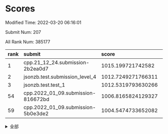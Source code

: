 # Scores

Modified Time: 2022-03-20 06:16:01

Submit Num: 207

All Rank Num: 385177

| rank |               submit               |       score        |       sigma        | pk_num |
| :--- | :--------------------------------- | :----------------- | :----------------- | :----- |
| 1    | cpp.21_12_24.submission-2b2ea0d7   | 1015.199721742582  | 0.8640462624826004 | 7443   |
| 2    | jsonzb.test.submission_level_4     | 1012.7249271766311 | 0.8078530473712574 | 7439   |
| 3    | jsonzb.test.test_1                 | 1012.5319793630266 | 0.8070754402169091 | 7443   |
| 54   | cpp.2022_01_09.submission-816672bd | 1006.8165824129327 | 0.7204033021471357 | 7444   |
| 59   | cpp.2022_01_09.submission-5b0e3de2 | 1004.5474733652082 | 0.7260059389903765 | 7445   |


<details>
<summary>全部</summary>

| rank |                 submit                 |       score        |       sigma        | pk_num |
| :--- | :------------------------------------- | :----------------- | :----------------- | :----- |
| 1    | cpp.21_12_24.submission-2b2ea0d7       | 1015.199721742582  | 0.8640462624826004 | 7443   |
| 2    | jsonzb.test.submission_level_4         | 1012.7249271766311 | 0.8078530473712574 | 7439   |
| 3    | jsonzb.test.test_1                     | 1012.5319793630266 | 0.8070754402169091 | 7443   |
| 4    | gobigger.level_3.submission_level_3_14 | 1011.3687324786714 | 0.8086596451169641 | 7441   |
| 5    | gobigger.level_3.submission_level_3_20 | 1011.2698167143383 | 0.786488529388811  | 7446   |
| 6    | gobigger.level_3.submission_level_3_44 | 1011.251316944013  | 0.7556920635519083 | 7445   |
| 7    | gobigger.level_3.submission_level_3_9  | 1011.2368154133839 | 0.7579602019873402 | 7443   |
| 8    | gobigger.level_3.submission_level_3_18 | 1011.2219511471476 | 0.7749415153296403 | 7438   |
| 9    | gobigger.level_3.submission_level_3_6  | 1011.0948413383685 | 0.7800363112402504 | 7441   |
| 10   | gobigger.level_3.submission_level_3_5  | 1010.7695815711862 | 0.7670681299534763 | 7444   |
| 11   | gobigger.level_3.submission_level_3_40 | 1010.7683271301319 | 0.8112593333187028 | 7446   |
| 12   | gobigger.level_3.submission_level_3_21 | 1010.7612726586821 | 0.7487271615494847 | 7444   |
| 13   | gobigger.level_3.submission_level_3_27 | 1010.641049830165  | 0.7695819293049522 | 7442   |
| 14   | gobigger.level_3.submission_level_3_49 | 1010.5855398614088 | 0.7945708389091851 | 7446   |
| 15   | gobigger.level_3.submission_level_3_12 | 1010.5745720747576 | 0.7600076012618646 | 7444   |
| 16   | gobigger.level_3.submission_level_3_42 | 1010.4849412008534 | 0.7547096161991362 | 7446   |
| 17   | gobigger.level_3.submission_level_3_0  | 1010.4639304122016 | 0.7479181990342585 | 7443   |
| 18   | gobigger.level_3.submission_level_3_39 | 1010.1852852935085 | 0.7671923607862001 | 7445   |
| 19   | gobigger.level_3.submission_level_3_28 | 1010.0961816019579 | 0.7814465782989859 | 7443   |
| 20   | gobigger.level_3.submission_level_3_10 | 1010.0631152172572 | 0.7559364339130881 | 7441   |
| 21   | gobigger.level_3.submission_level_3_15 | 1010.0616203277988 | 0.7568070547613728 | 7444   |
| 22   | gobigger.level_3.submission_level_3_24 | 1010.060383424904  | 0.7766806305876657 | 7448   |
| 23   | gobigger.level_3.submission_level_3_3  | 1010.0528836065821 | 0.750252528480055  | 7444   |
| 24   | gobigger.level_3.submission_level_3_36 | 1009.9852717451802 | 0.7686318380665936 | 7445   |
| 25   | gobigger.level_3.submission_level_3_38 | 1009.9797750880183 | 0.748402954312927  | 7448   |
| 26   | gobigger.level_3.submission_level_3_33 | 1009.9594406169491 | 0.7350690036016522 | 7440   |
| 27   | gobigger.level_3.submission_level_3_1  | 1009.9068735245361 | 0.7539902044239429 | 7440   |
| 28   | gobigger.level_3.submission_level_3_47 | 1009.8237882748225 | 0.7605589923485263 | 7445   |
| 29   | gobigger.level_3.submission_level_3_30 | 1009.8164534026464 | 0.7548008567142868 | 7440   |
| 30   | gobigger.level_3.submission_level_3_46 | 1009.7160655374607 | 0.7530740022103143 | 7441   |
| 31   | gobigger.level_3.submission_level_3_45 | 1009.6902160979041 | 0.7422037807075103 | 7442   |
| 32   | gobigger.level_3.submission_level_3_13 | 1009.6730908768457 | 0.7671930159142978 | 7447   |
| 33   | gobigger.level_3.submission_level_3_22 | 1009.5474699807463 | 0.7462810620034942 | 7439   |
| 34   | gobigger.level_3.submission_level_3_31 | 1009.4987320927019 | 0.76013793765516   | 7441   |
| 35   | gobigger.level_3.submission_level_3_48 | 1009.4773706302668 | 0.7462052198112811 | 7438   |
| 36   | gobigger.level_3.submission_level_3_25 | 1009.4403701817382 | 0.7518374336603154 | 7443   |
| 37   | gobigger.level_3.submission_level_3_4  | 1009.4081338028524 | 0.7403801274264374 | 7440   |
| 38   | gobigger.level_3.submission_level_3_17 | 1009.2981376893622 | 0.7758446344730368 | 7443   |
| 39   | gobigger.level_3.submission_level_3_37 | 1009.2407145862236 | 0.7681140951759367 | 7441   |
| 40   | gobigger.level_3.submission_level_3_32 | 1009.2036855662509 | 0.7517212262761362 | 7441   |
| 41   | gobigger.level_3.submission_level_3_8  | 1009.1212082755314 | 0.7502091728023971 | 7447   |
| 42   | gobigger.level_3.submission_level_3_43 | 1009.0027556258032 | 0.7546783644547485 | 7443   |
| 43   | gobigger.level_3.submission_level_3_11 | 1008.9819004833976 | 0.749082855073187  | 7443   |
| 44   | gobigger.level_3.submission_level_3_41 | 1008.9673897503325 | 0.7572950430372719 | 7444   |
| 45   | gobigger.level_3.submission_level_3_19 | 1008.9559796595798 | 0.7531092223387599 | 7444   |
| 46   | gobigger.level_3.submission_level_3_2  | 1008.8759714897848 | 0.7467660822358688 | 7445   |
| 47   | gobigger.level_3.submission_level_3_35 | 1008.8095396479063 | 0.7529949962599793 | 7446   |
| 48   | gobigger.level_3.submission_level_3_26 | 1008.6826943097061 | 0.7346135803605587 | 7437   |
| 49   | gobigger.level_3.submission_level_3_7  | 1008.6140781710917 | 0.7409458373248571 | 7443   |
| 50   | gobigger.level_3.submission_level_3_29 | 1008.574884843408  | 0.7565943520052966 | 7442   |
| 51   | gobigger.level_3.submission_level_3_34 | 1008.4181068172358 | 0.7558037029242778 | 7443   |
| 52   | gobigger.level_3.submission_level_3_16 | 1008.3691013792594 | 0.7482196240075257 | 7442   |
| 53   | gobigger.level_3.submission_level_3_23 | 1008.0417741937533 | 0.747136721195381  | 7444   |
| 54   | cpp.2022_01_09.submission-816672bd     | 1006.8165824129327 | 0.7204033021471357 | 7444   |
| 55   | gobigger.level_1.submission_level_1_46 | 1005.7991892687528 | 0.7247526398205126 | 7442   |
| 56   | gobigger.level_1.submission_level_1_25 | 1004.8649079729147 | 0.7196393846713653 | 7441   |
| 57   | gobigger.level_1.submission_level_1_35 | 1004.7631268803339 | 0.716127460448727  | 7441   |
| 58   | gobigger.level_1.submission_level_1_13 | 1004.7120637594783 | 0.7140230026786158 | 7436   |
| 59   | cpp.2022_01_09.submission-5b0e3de2     | 1004.5474733652082 | 0.7260059389903765 | 7445   |
| 60   | gobigger.level_1.submission_level_1_38 | 1004.4579296808536 | 0.7085353958302735 | 7444   |
| 61   | gobigger.level_1.submission_level_1_32 | 1004.3796389351328 | 0.7145269997423256 | 7442   |
| 62   | gobigger.level_1.submission_level_1_1  | 1004.3690509318695 | 0.7245963609406996 | 7441   |
| 63   | gobigger.level_1.submission_level_1_23 | 1004.3290045963577 | 0.7238128816793704 | 7443   |
| 64   | gobigger.level_1.submission_level_1_43 | 1004.3171964444401 | 0.7155219617763257 | 7446   |
| 65   | gobigger.level_1.submission_level_1_29 | 1004.3024394847552 | 0.7296230875926453 | 7444   |
| 66   | gobigger.level_1.submission_level_1_37 | 1004.2753074004474 | 0.7150880313841024 | 7441   |
| 67   | gobigger.level_1.submission_level_1_14 | 1004.1607508338858 | 0.7333087830766346 | 7437   |
| 68   | gobigger.level_1.submission_level_1_40 | 1004.1250373520894 | 0.7170213944620236 | 7439   |
| 69   | gobigger.level_1.submission_level_1_27 | 1004.0510946992982 | 0.7293024106370511 | 7443   |
| 70   | gobigger.level_1.submission_level_1_3  | 1003.8574593252249 | 0.7316100757152816 | 7446   |
| 71   | gobigger.level_1.submission_level_1_45 | 1003.8153952601851 | 0.7039734631328904 | 7446   |
| 72   | gobigger.level_1.submission_level_1_6  | 1003.7855616101874 | 0.7079777778972326 | 7443   |
| 73   | gobigger.level_1.submission_level_1_5  | 1003.7439042997211 | 0.7161080824777585 | 7445   |
| 74   | gobigger.level_1.submission_level_1_11 | 1003.7381898903066 | 0.7121693364431821 | 7439   |
| 75   | gobigger.level_1.submission_level_1_4  | 1003.7258857698471 | 0.7170875612698319 | 7444   |
| 76   | gobigger.level_1.submission_level_1_8  | 1003.7136433752197 | 0.7157609022925954 | 7445   |
| 77   | gobigger.level_1.submission_level_1_30 | 1003.663333480455  | 0.7219808160542139 | 7440   |
| 78   | gobigger.level_1.submission_level_1_48 | 1003.575948691587  | 0.7151403177588318 | 7447   |
| 79   | gobigger.level_1.submission_level_1_41 | 1003.5284564607349 | 0.726861365652007  | 7444   |
| 80   | gobigger.level_1.submission_level_1_36 | 1003.4871283355077 | 0.7097976975782053 | 7437   |
| 81   | gobigger.level_1.submission_level_1_2  | 1003.4372689410568 | 0.7172179773958728 | 7439   |
| 82   | gobigger.level_1.submission_level_1_33 | 1003.2507722632652 | 0.7133516407696818 | 7442   |
| 83   | gobigger.level_1.submission_level_1_10 | 1003.1571379768586 | 0.7197871042202296 | 7445   |
| 84   | gobigger.level_1.submission_level_1_16 | 1003.1295846838774 | 0.7087891095096082 | 7447   |
| 85   | gobigger.level_1.submission_level_1_47 | 1003.1094333181167 | 0.7026958685136954 | 7445   |
| 86   | gobigger.level_1.submission_level_1_39 | 1003.0804939295659 | 0.7083818068253006 | 7445   |
| 87   | gobigger.level_1.submission_level_1_7  | 1003.068701468295  | 0.7106451769303281 | 7447   |
| 88   | gobigger.level_1.submission_level_1_0  | 1002.9691031823237 | 0.7030928552087704 | 7445   |
| 89   | gobigger.level_1.submission_level_1_22 | 1002.9147698871461 | 0.7099276460235745 | 7441   |
| 90   | gobigger.level_1.submission_level_1_34 | 1002.8695373408701 | 0.7102494062976779 | 7439   |
| 91   | gobigger.level_1.submission_level_1_49 | 1002.8631609920739 | 0.7068439019520277 | 7444   |
| 92   | gobigger.level_1.submission_level_1_31 | 1002.8541670605405 | 0.7052279828526988 | 7444   |
| 93   | gobigger.level_1.submission_level_1_20 | 1002.848688505564  | 0.7106028991264675 | 7447   |
| 94   | gobigger.level_1.submission_level_1_21 | 1002.7710515974934 | 0.7243326971598703 | 7435   |
| 95   | gobigger.level_1.submission_level_1_15 | 1002.7601325814121 | 0.7096604231735716 | 7439   |
| 96   | gobigger.level_1.submission_level_1_28 | 1002.7120432090496 | 0.7203043639577154 | 7443   |
| 97   | gobigger.level_1.submission_level_1_19 | 1002.5223567387764 | 0.7060047639581931 | 7445   |
| 98   | gobigger.level_1.submission_level_1_18 | 1002.4582687676132 | 0.7047251921330067 | 7444   |
| 99   | gobigger.level_1.submission_level_1_17 | 1002.4247835979427 | 0.7177310882709564 | 7441   |
| 100  | gobigger.level_1.submission_level_1_9  | 1002.3317760873083 | 0.70813430856774   | 7441   |
| 101  | gobigger.level_1.submission_level_1_12 | 1002.3270662770317 | 0.7170400329617895 | 7444   |
| 102  | gobigger.level_1.submission_level_1_42 | 1002.1100122033503 | 0.7208629009077058 | 7448   |
| 103  | gobigger.level_1.submission_level_1_24 | 1002.0213164789794 | 0.7167143356121571 | 7441   |
| 104  | gobigger.level_1.submission_level_1_44 | 1001.7831081955898 | 0.7101896489836099 | 7449   |
| 105  | gobigger.level_1.submission_level_1_26 | 1000.6876473545823 | 0.7064623940656792 | 7444   |
| 106  | gobigger.random.submission_random_28   | 997.687722230941   | 0.7042029570148822 | 7447   |
| 107  | gobigger.random.submission_random_46   | 997.6631843210438  | 0.7063185728566722 | 7445   |
| 108  | gobigger.random.submission_random_45   | 997.272617489013   | 0.69779586364449   | 7442   |
| 109  | gobigger.random.submission_random_8    | 996.9852154171829  | 0.6999494665084453 | 7439   |
| 110  | gobigger.random.submission_random_2    | 996.8521747361087  | 0.7054056705670422 | 7444   |
| 111  | gobigger.random.submission_random_12   | 996.7303079922979  | 0.7077503205601764 | 7447   |
| 112  | gobigger.random.submission_random_29   | 996.6785481209743  | 0.7081126918657037 | 7442   |
| 113  | gobigger.random.submission_random_16   | 996.5169706115917  | 0.7090348227255899 | 7441   |
| 114  | gobigger.random.submission_random_19   | 996.5144365796418  | 0.6961213836226415 | 7444   |
| 115  | gobigger.random.submission_random_15   | 996.497624335564   | 0.6993369872680364 | 7443   |
| 116  | gobigger.random.submission_random_32   | 996.466997522604   | 0.7099213041559443 | 7438   |
| 117  | gobigger.random.submission_random_41   | 996.4264351718178  | 0.7135701110723927 | 7442   |
| 118  | gobigger.random.submission_random_42   | 996.2857589826572  | 0.7315948434070585 | 7442   |
| 119  | gobigger.random.submission_random_25   | 996.2721775600858  | 0.7126055466295084 | 7445   |
| 120  | gobigger.random.submission_random_17   | 996.2436246754484  | 0.7077091702834117 | 7443   |
| 121  | gobigger.random.submission_random_48   | 996.2350561306448  | 0.7182887040020021 | 7443   |
| 122  | gobigger.random.submission_random_21   | 996.1982948229739  | 0.7126740365230396 | 7446   |
| 123  | gobigger.random.submission_random_0    | 996.1819836865762  | 0.7144382394000852 | 7445   |
| 124  | gobigger.random.submission_random_38   | 996.161048786771   | 0.7144529664489354 | 7436   |
| 125  | gobigger.random.submission_random_6    | 996.0707960282706  | 0.7103254401645949 | 7444   |
| 126  | gobigger.random.submission_random_3    | 996.0098083017406  | 0.7110664196370424 | 7445   |
| 127  | gobigger.random.submission_random_36   | 996.0031127639892  | 0.7215872233105762 | 7442   |
| 128  | gobigger.random.submission_random_1    | 995.9817307352047  | 0.7050066359028194 | 7446   |
| 129  | gobigger.random.submission_random_23   | 995.9672263553588  | 0.7158872998040582 | 7445   |
| 130  | gobigger.random.submission_random_37   | 995.9311968003323  | 0.7113483470140523 | 7444   |
| 131  | gobigger.random.submission_random_9    | 995.925082545903   | 0.7098455929967351 | 7438   |
| 132  | gobigger.random.submission_random_47   | 995.7948465113005  | 0.7138749993067526 | 7441   |
| 133  | gobigger.random.submission_random_11   | 995.7939326204507  | 0.708380131592962  | 7445   |
| 134  | gobigger.random.submission_random_7    | 995.6788347667812  | 0.7143594396284785 | 7442   |
| 135  | gobigger.random.submission_random_33   | 995.6606079044348  | 0.7156743920955806 | 7447   |
| 136  | gobigger.random.submission_random_30   | 995.6416630160271  | 0.723305235636457  | 7441   |
| 137  | gobigger.random.submission_random_18   | 995.6410597327158  | 0.7135395018815701 | 7449   |
| 138  | gobigger.random.submission_random_4    | 995.6402954177138  | 0.7050161695277077 | 7445   |
| 139  | gobigger.random.submission_random_13   | 995.6113381056215  | 0.7123982193438405 | 7448   |
| 140  | gobigger.random.submission_random_44   | 995.5550832051872  | 0.7205617533261085 | 7442   |
| 141  | gobigger.random.submission_random_20   | 995.5546805780768  | 0.6971306533505921 | 7442   |
| 142  | gobigger.random.submission_random_26   | 995.533854604201   | 0.7062556489068328 | 7442   |
| 143  | gobigger.random.submission_random_34   | 995.5259399621489  | 0.7018685040147193 | 7442   |
| 144  | gobigger.random.submission_random_31   | 995.5213215275288  | 0.7101803340632314 | 7444   |
| 145  | gobigger.random.submission_random_27   | 995.4932786381979  | 0.7222385203624566 | 7442   |
| 146  | gobigger.random.submission_random_14   | 995.4765540393643  | 0.7087618137769862 | 7448   |
| 147  | gobigger.random.submission_random_49   | 995.4320482425209  | 0.7120242331354483 | 7445   |
| 148  | gobigger.random.submission_random_10   | 995.3247896121974  | 0.7059504219437858 | 7446   |
| 149  | gobigger.random.submission_random_40   | 995.1883425485871  | 0.7095367817778689 | 7443   |
| 150  | gobigger.random.submission_random_39   | 995.0635009586568  | 0.717535603010092  | 7444   |
| 151  | gobigger.random.submission_random_5    | 994.9560703452603  | 0.7146191405238166 | 7444   |
| 152  | gobigger.random.submission_random_43   | 994.9343994299447  | 0.7272775944170681 | 7441   |
| 153  | gobigger.random.submission_random_22   | 994.911552820927   | 0.7106245972957067 | 7444   |
| 154  | gobigger.random.submission_random_35   | 994.6850226368441  | 0.7117386791016717 | 7442   |
| 155  | gobigger.level_2.submission_level_2_11 | 994.0805744083763  | 0.7366601838939386 | 7443   |
| 156  | gobigger.random.submission_random_24   | 994.0573824307844  | 0.721012344345501  | 7444   |
| 157  | gobigger.level_2.submission_level_2_18 | 993.4732964035503  | 0.7366353446586553 | 7441   |
| 158  | gobigger.level_2.submission_level_2_40 | 993.4352199131549  | 0.7422694806675155 | 7447   |
| 159  | gobigger.level_2.submission_level_2_30 | 993.4259077609191  | 0.7379178963471077 | 7445   |
| 160  | gobigger.level_2.submission_level_2_28 | 993.309286949121   | 0.732393196891017  | 7441   |
| 161  | gobigger.level_2.submission_level_2_22 | 993.2839119221286  | 0.7437785807608029 | 7442   |
| 162  | gobigger.level_2.submission_level_2_37 | 993.2263808839588  | 0.7571341804040813 | 7432   |
| 163  | gobigger.level_2.submission_level_2_48 | 993.1048849895503  | 0.7425756068120759 | 7441   |
| 164  | gobigger.level_2.submission_level_2_45 | 992.9569211927438  | 0.7176889513531304 | 7446   |
| 165  | gobigger.level_2.submission_level_2_42 | 992.9497069135434  | 0.7390835320016237 | 7444   |
| 166  | gobigger.level_2.submission_level_2_26 | 992.9235868664624  | 0.7521688935387704 | 7444   |
| 167  | gobigger.level_2.submission_level_2_5  | 992.9152361960051  | 0.7245368349943805 | 7446   |
| 168  | gobigger.level_2.submission_level_2_20 | 992.7191415755515  | 0.7445803289035078 | 7447   |
| 169  | gobigger.level_2.submission_level_2_23 | 992.6880844618684  | 0.7215225677524343 | 7445   |
| 170  | gobigger.level_2.submission_level_2_0  | 992.5929738267836  | 0.7314186852749495 | 7441   |
| 171  | gobigger.level_2.submission_level_2_19 | 992.5230135661266  | 0.7351636688652881 | 7438   |
| 172  | gobigger.level_2.submission_level_2_10 | 992.5101745445273  | 0.7664863485561337 | 7439   |
| 173  | gobigger.level_2.submission_level_2_1  | 992.421968887412   | 0.7236910619412142 | 7444   |
| 174  | gobigger.level_2.submission_level_2_29 | 992.3917835300725  | 0.7477984352839129 | 7441   |
| 175  | gobigger.level_2.submission_level_2_2  | 992.3555234959657  | 0.7557692955798924 | 7444   |
| 176  | gobigger.level_2.submission_level_2_39 | 992.311433285305   | 0.7451076382805165 | 7436   |
| 177  | gobigger.level_2.submission_level_2_6  | 992.3012510381934  | 0.7469162507311049 | 7441   |
| 178  | gobigger.level_2.submission_level_2_49 | 992.2141164706205  | 0.7378518638734877 | 7445   |
| 179  | gobigger.level_2.submission_level_2_4  | 992.2129196947117  | 0.7530412242792286 | 7443   |
| 180  | gobigger.level_2.submission_level_2_13 | 992.1457074945606  | 0.7371861346643679 | 7441   |
| 181  | gobigger.level_2.submission_level_2_3  | 992.1126090881831  | 0.7535161926988723 | 7447   |
| 182  | gobigger.level_2.submission_level_2_17 | 992.1079139452148  | 0.7756048149939728 | 7450   |
| 183  | gobigger.level_2.submission_level_2_21 | 992.0965381256566  | 0.746501152332685  | 7440   |
| 184  | gobigger.level_2.submission_level_2_46 | 992.0708204574936  | 0.7436249752497697 | 7436   |
| 185  | gobigger.level_2.submission_level_2_16 | 992.033269313148   | 0.7527485321800925 | 7448   |
| 186  | gobigger.level_2.submission_level_2_44 | 992.027497852847   | 0.7474362920960179 | 7441   |
| 187  | gobigger.level_2.submission_level_2_32 | 991.8819478776436  | 0.7469693893107527 | 7442   |
| 188  | gobigger.level_2.submission_level_2_36 | 991.8815004496709  | 0.7521238527015583 | 7446   |
| 189  | gobigger.level_2.submission_level_2_35 | 991.7859396861107  | 0.7576213022181577 | 7444   |
| 190  | gobigger.level_2.submission_level_2_15 | 991.7262547053355  | 0.7639096012979114 | 7441   |
| 191  | gobigger.level_2.submission_level_2_43 | 991.7243144396657  | 0.7448829468970206 | 7441   |
| 192  | gobigger.level_2.submission_level_2_9  | 991.7029143330193  | 0.7396318620188942 | 7450   |
| 193  | gobigger.level_2.submission_level_2_27 | 991.6730954300241  | 0.7691823392552907 | 7443   |
| 194  | gobigger.level_2.submission_level_2_38 | 991.6716485889434  | 0.7544416991950283 | 7441   |
| 195  | gobigger.level_2.submission_level_2_34 | 991.585138764213   | 0.7374652319351132 | 7448   |
| 196  | gobigger.level_2.submission_level_2_12 | 991.5589199638463  | 0.759898608684184  | 7447   |
| 197  | gobigger.level_2.submission_level_2_14 | 991.4660770314619  | 0.7525551378197636 | 7445   |
| 198  | gobigger.level_2.submission_level_2_25 | 991.2911320862671  | 0.7707175933475868 | 7445   |
| 199  | gobigger.level_2.submission_level_2_31 | 991.2340999232449  | 0.7331675356589464 | 7437   |
| 200  | gobigger.level_2.submission_level_2_47 | 991.1311123048965  | 0.7434263360098156 | 7447   |
| 201  | gobigger.level_2.submission_level_2_33 | 991.1140927275285  | 0.7685150206897746 | 7445   |
| 202  | gobigger.level_2.submission_level_2_7  | 991.0013569008329  | 0.7633791065784473 | 7441   |
| 203  | gobigger.level_2.submission_level_2_24 | 990.9632468034843  | 0.7657326455225182 | 7445   |
| 204  | gobigger.level_2.submission_level_2_8  | 990.5979789591922  | 0.7650653850937066 | 7442   |
| 205  | gobigger.level_2.submission_level_2_41 | 989.6942243474242  | 0.787044246381309  | 7441   |
| 206  | gobigger.none.submission_none_0        | 976.6139366419297  | 1.409973887379246  | 7442   |
| 207  | gobigger.none.submission_none_1        | 974.6110486869595  | 1.6535291933639267 | 7443   |

</details>